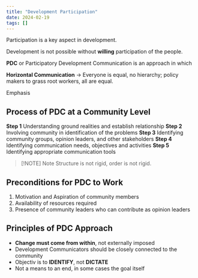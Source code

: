 ```yaml
---
title: "Development Participation"
date: 2024-02-19
tags: []
---
```

Participation is a key aspect in development.

Development is not possible without **willing** participation of the people. 

**PDC** or Participatory Development Communication is an approach in which 

**Horizontal Communication** -> Everyone is equal, no hierarchy; policy makers  to grass root workers, all are equal. 

Emphasis 

## Process of PDC at a Community Level
**Step 1**
Understanding ground realities and establish relationship
**Step 2**
Involving community in identification of the problems
**Step 3**
Identifying community groups, opinion leaders, and other stakeholders
**Step 4**
Identifying communication needs, objectives and activities
**Step 5**
Identifying appropriate communication tools


> [!NOTE] Note
> Structure is not rigid, order is not rigid.

## Preconditions for PDC to Work
1) Motivation and Aspiration of community members
2) Availability of resources required
3) Presence of community leaders who can contribute as opinion leaders

## Principles of PDC Approach
- **Change must come from within**, not externally imposed
- Development Communicators should be closely connected to the community
- Objectiv is to **IDENTIFY**, not **DICTATE**
- Not a means to an end, in some cases the goal itself